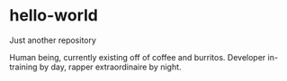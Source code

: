 # hello-world
Just another repository

Human being, currently existing off of coffee and burritos. 
Developer in-training by day, rapper extraordinaire by night. 
